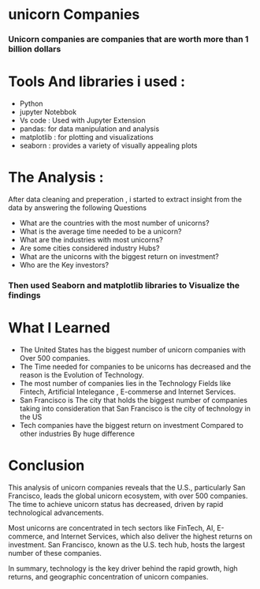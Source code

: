 # unicorn Companies 
### Unicorn companies are companies that are worth more than 1 billion dollars




# Tools And libraries i used :
- Python 
- jupyter Notebbok 
- Vs code : Used with Jupyter Extension
- pandas: for data manipulation and analysis
- matplotlib : for plotting and visualizations 
- seaborn : provides a variety of visually appealing plots
#

# The Analysis :
 After data cleaning and preperation , i started to extract insight from the data by answering the following Questions 

 - What are the countries with the most number of  unicorns?
 - What is the average time needed to be a unicorn?
 - What are the industries with most unicorns?
 - Are some cities considered industry Hubs?
 - What are the unicorns with the biggest return on investment? 
 - Who are the Key investors?

 ### Then used Seaborn and matplotlib libraries to Visualize the findings 

#

# What I Learned 

- The United States has the biggest number of unicorn companies with Over 500 companies.
- The Time needed for companies to be unicorns has decreased  and the reason is the Evolution of Technology.
- The most number of companies lies in the Technology Fields like  Fintech, Artificial Intelegance , E-commerse and Internet  Services.
- San Francisco is The city that holds the biggest number of companies taking into consideration   that San Francisco is the city  of technology in the US
- Tech companies have the biggest return on investment Compared to other industries By huge difference 
#

# Conclusion 
This analysis of unicorn companies reveals that the U.S., particularly San Francisco, leads the global unicorn ecosystem, with over 500 companies. The time to achieve unicorn status has decreased, driven by rapid technological advancements.

Most unicorns are concentrated in tech sectors like FinTech, AI, E-commerce, and Internet Services, which also deliver the highest returns on investment. San Francisco, known as the U.S. tech hub, hosts the largest number of these companies.

In summary, technology is the key driver behind the rapid growth, high returns, and geographic concentration of unicorn companies.
